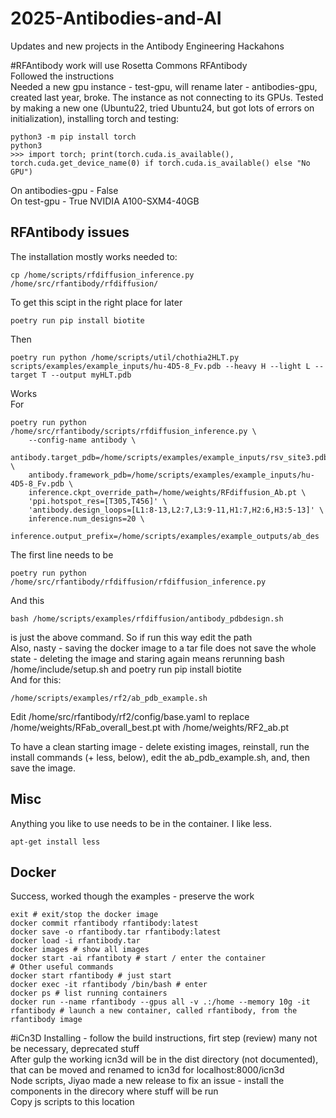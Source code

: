 # 2025-Antibodies-and-AI
Updates and new projects in the Antibody Engineering Hackahons

#RFAntibody
work will use Rosetta Commons RFAntibody  
Followed the instructions  
Needed a new gpu instance - test-gpu, will rename later - antibodies-gpu, created last year, broke. The instance as not connecting to its GPUs. Tested by making a new one (Ubuntu22, tried Ubuntu24, but got lots of errors on initialization), installing torch and testing:
```
python3 -m pip install torch
python3
>>> import torch; print(torch.cuda.is_available(), torch.cuda.get_device_name(0) if torch.cuda.is_available() else "No GPU")
```
On antibodies-gpu - False  
On test-gpu - True NVIDIA A100-SXM4-40GB

## RFAntibody issues
The installation mostly works needed to:
```
cp /home/scripts/rfdiffusion_inference.py /home/src/rfantibody/rfdiffusion/
```
To get this scipt in the right place for later
```
poetry run pip install biotite
```
Then 
```
poetry run python /home/scripts/util/chothia2HLT.py scripts/examples/example_inputs/hu-4D5-8_Fv.pdb --heavy H --light L --target T --output myHLT.pdb
```
Works  
For 
```
poetry run python  /home/src/rfantibody/scripts/rfdiffusion_inference.py \
    --config-name antibody \
    antibody.target_pdb=/home/scripts/examples/example_inputs/rsv_site3.pdb \
    antibody.framework_pdb=/home/scripts/examples/example_inputs/hu-4D5-8_Fv.pdb \
    inference.ckpt_override_path=/home/weights/RFdiffusion_Ab.pt \
    'ppi.hotspot_res=[T305,T456]' \
    'antibody.design_loops=[L1:8-13,L2:7,L3:9-11,H1:7,H2:6,H3:5-13]' \
    inference.num_designs=20 \
    inference.output_prefix=/home/scripts/examples/example_outputs/ab_des
```
The first line needs to be 
```
poetry run python  /home/src/rfantibody/rfdiffusion/rfdiffusion_inference.py
```
And this 
```
bash /home/scripts/examples/rfdiffusion/antibody_pdbdesign.sh
```
is just the above command. So if run this way edit the path  
Also, nasty - saving the docker image to a tar file does not save the whole state - deleting the image and staring again means rerunning bash /home/include/setup.sh and poetry run pip install biotite  
And for this: 
```
/home/scripts/examples/rf2/ab_pdb_example.sh
```
Edit /home/src/rfantibody/rf2/config/base.yaml to replace /home/weights/RFab_overall_best.pt with /home/weights/RF2_ab.pt  

To have a clean starting image - delete existing images, reinstall, run the install commands (+ less, below), edit the ab_pdb_example.sh, and, then save the image. 

## Misc
Anything you like to use needs to be in the container. I like less. 
```
apt-get install less
```

## Docker
Success, worked though the examples - preserve the work
```
exit # exit/stop the docker image
docker commit rfantibody rfantibody:latest
docker save -o rfantibody.tar rfantibody:latest
docker load -i rfantibody.tar
docker images # show all images
docker start -ai rfantiboty # start / enter the container
# Other useful commands
docker start rfantibody # just start
docker exec -it rfantibody /bin/bash # enter
docker ps # list running containers
docker run --name rfantibody --gpus all -v .:/home --memory 10g -it rfantibody # launch a new container, called rfantibody, from the rfantibody image
```
#iCn3D
Installing - follow the build instructions, firt step (review) many not be necessary, deprecated stuff  
After gulp the working icn3d will be in the dist directory (not documented), that can be moved and renamed to icn3d for localhost:8000/icn3d  
Node scripts, Jiyao made a new release to fix an issue - install the components in the direcory where stuff will be run  
Copy js scripts to this location

